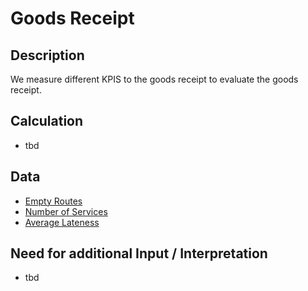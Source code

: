 # Goods Receipt

## Description
We measure different KPIS to the goods receipt to evaluate the goods receipt.

## Calculation
* tbd

## Data
* [Empty Routes](https://github.com/fraunhofer-iem/move-kpi-system/blob/6ad90d45e1843c3ebdf768b95083f965a6671e3d/kpis/Internal%20Supply%20Performance/Empty_routes.md)
* [Number of Services](https://github.com/fraunhofer-iem/move-kpi-system/blob/6ad90d45e1843c3ebdf768b95083f965a6671e3d/kpis/Internal%20Supply%20Performance/Number_of_Services.md)
* [Average Lateness](https://github.com/fraunhofer-iem/move-kpi-system/blob/6ad90d45e1843c3ebdf768b95083f965a6671e3d/kpis/Internal%20Supply%20Performance/Average_Lateness.md)

## Need for additional Input / Interpretation
* tbd
